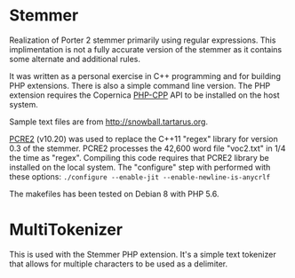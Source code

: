 # Stemmer
Realization of Porter 2 stemmer primarily using regular expressions. This implimentation is not a fully accurate version of the stemmer as it contains some alternate and additional rules.

It was written as a personal exercise in C++ programming and for building PHP extensions. There is also a simple command line version. The PHP extension requires the Copernica [PHP-CPP](http://www.phpcpp.com) API to be installed on the host system.

Sample text files are from http://snowball.tartarus.org.

[PCRE2](http://www.pcre.org) (v10.20) was used to replace the C++11 "regex" library for version 0.3 of the stemmer. PCRE2 processes the 42,600 word file "voc2.txt" in 1/4 the time as "regex". Compiling this code requires that PCRE2 library be installed on the local system. The "configure" step with performed with these options: ```./configure --enable-jit --enable-newline-is-anycrlf```

The makefiles has been tested on Debian 8 with PHP 5.6.

# MultiTokenizer
This is used with the Stemmer PHP extension. It's a simple text tokenizer that allows for multiple characters to be used as a delimiter.
